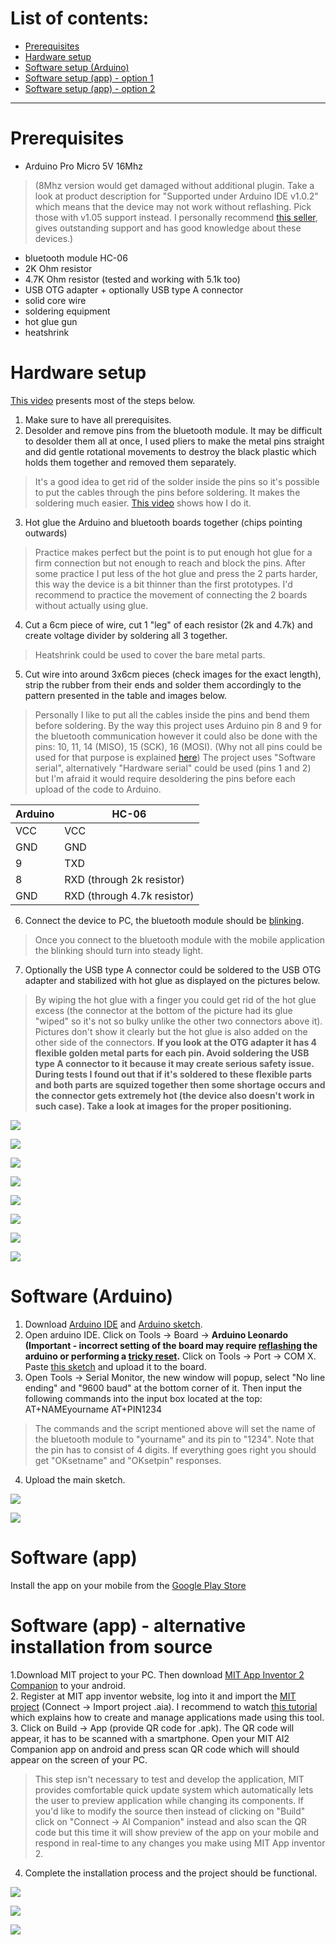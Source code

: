 # List of contents: 
* [Prerequisites](#prerequisites)
* [Hardware setup](#hardware-setup)
* [Software setup (Arduino)](#software-arduino)
* [Software setup (app) - option 1](#software-app)
* [Software setup (app) - option 2](#software-app---alternative-installation-from-source)


***


# Prerequisites 
* Arduino Pro Micro 5V 16Mhz 
> (8Mhz version would get damaged without additional plugin. Take a look at product description for "Supported under Arduino IDE v1.0.2" which means that the device may not work without reflashing. Pick those with v1.05 support instead. I personally recommend [this seller](http://www.ebay.co.uk/usr/scooterboy101), gives outstanding support and has good knowledge about these devices.)
* bluetooth module HC-06
* 2K Ohm resistor
* 4.7K Ohm resistor (tested and working with 5.1k too)
* USB OTG adapter + optionally USB type A connector
* solid core wire
* soldering equipment
* hot glue gun
* heatshrink



# Hardware setup
[This video](https://www.youtube.com/watch?v=T4SH1lr49o8&list=PLnVVAaZSdNGtcMunS1_Wy3smTZLlzIaV2&index=7) presents most of the steps below.  
1. Make sure to have all prerequisites. 
2. Desolder and remove pins from the bluetooth module. It may be difficult to desolder them all at once, I used pliers to make the metal pins straight and did gentle rotational movements to destroy the black plastic which holds them together and removed them separately. 
> It's a good idea to get rid of the solder inside the pins so it's possible to put the cables through the pins before soldering. It makes the soldering much easier. [This video](https://youtu.be/yFS7uNK31O8) shows how I do it.
3. Hot glue the Arduino and bluetooth boards together (chips pointing outwards) 
> Practice makes perfect but the point is to put enough hot glue for a firm connection but not enough to reach and block the pins. After some practice I put less of the hot glue and press the 2 parts harder, this way the device is a bit thinner than the first prototypes. I'd recommend to practice the movement of connecting the 2 boards without actually using glue.
4. Cut a 6cm piece of wire, cut 1 "leg" of each resistor (2k and 4.7k) and create voltage divider by soldering all 3 together. 
> Heatshrink could be used to cover the bare metal parts.
5. Cut wire into around 3x6cm pieces (check images for the exact length), strip the rubber from their ends and solder them accordingly to the pattern presented in the table and images below.
> Personally I like to put all the cables inside the pins and bend them before soldering. By the way this project uses Arduino pin 8 and 9 for the bluetooth communication however it could also be done with the pins: 10, 11, 14 (MISO), 15 (SCK), 16 (MOSI). (Why not all pins could be used for that purpose is explained [here](https://www.arduino.cc/en/Reference/SoftwareSerial)) The project uses "Software serial", alternatively "Hardware serial" could be used (pins 1 and 2) but I'm afraid it would require desoldering the pins before each upload of the code to Arduino. 

| Arduino | HC-06 |
| --- | --- |
| VCC | VCC |
| GND | GND |
| 9 | TXD |
| 8 | RXD (through 2k resistor) |
| GND | RXD (through 4.7k resistor) |
6. Connect the device to PC, the bluetooth module should be [blinking](https://youtu.be/ZgmhzojPXA4). 
> Once you connect to the bluetooth module with the mobile application the blinking should turn into steady light.
7. Optionally the USB type A connector could be soldered to the USB OTG adapter and stabilized with hot glue as displayed on the pictures below.
> By wiping the hot glue with a finger you could get rid of the hot glue excess (the connector at the bottom of the picture had its glue "wiped" so it's not so bulky unlike the other two connectors above it). Pictures don't show it clearly but the hot glue is also added on the other side of the connectors. **If you look at the OTG adapter it has 4 flexible golden metal parts for each pin. Avoid soldering the USB type A connector to it because it may create serious safety issue. During tests I found out that if it's soldered to these flexible parts and both parts are squized together then some shortage occurs and the connector gets extremely hot (the device also doesn't work in such case). Take a look at images for the proper positioning.**

![](http://i.imgur.com/rwbGNvQ.jpg)

![](http://i.imgur.com/GhOuCLn.png)

![](http://i.imgur.com/F3n9h1s.jpg)

![](http://i.imgur.com/vqzpYiD.jpg)

![](http://i.imgur.com/mnR4kfK.jpg)

![](http://i.imgur.com/QPFaG62.jpg)

![](http://i.imgur.com/wjSBxaS.jpg)

![](http://i.imgur.com/d6zqpAj.jpg)



# Software (Arduino) 
1. Download [Arduino IDE](https://www.arduino.cc/en/main/software) and [Arduino sketch](https://github.com/michalmonday/supremeDuck/blob/master/source/supremeDuck.ino).
2. Open arduino IDE. Click on Tools -> Board -> **Arduino Leonardo (Important - incorrect setting of the board may require [reflashing](http://forum.arduino.cc/index.php?topic=376079.0) the arduino or performing a [tricky reset](https://www.youtube.com/watch?v=dFQHXm1y5Io).** Click on Tools -> Port -> COM X. Paste [this sketch](https://github.com/michalmonday/supremeDuck/blob/master/source/bluetooth%20customization/btSerial.ino) and upload it to the board.
3. Open Tools -> Serial Monitor, the new window will popup, select "No line ending" and "9600 baud" at the bottom corner of it. Then input the following commands into the input box located at the top:
AT+NAMEyourname
AT+PIN1234
> The commands and the script mentioned above will set the name of the bluetooth module to "yourname" and its pin to "1234". Note that the pin has to consist of 4 digits. If everything goes right you should get "OKsetname" and "OKsetpin" responses.
4. Upload the main sketch.

![](http://i.imgur.com/EKH4JhM.png)

![](http://i.imgur.com/AFmjLLG.png)



# Software (app)
Install the app on your mobile from the [Google Play Store](https://play.google.com/store/apps/details?id=appinventor.ai_michalmonday17.supremeDuck)

# Software (app) - alternative installation from source
1.Download MIT project to your PC. Then download [MIT App Inventor 2 Companion](https://play.google.com/store/apps/details?id=edu.mit.appinventor.aicompanion3&hl=en_GB) to your android.  
2. Register at MIT app inventor website, log into it and import the [MIT project](https://github.com/michalmonday/supremeDuck/blob/master/source/supremeDuck.aia) (Connect -> Import project .aia). I recommend to watch [this tutorial](https://www.youtube.com/watch?v=o-YVvxYiSuk) which explains how to create and manage applications made using this tool.  
3. Click on Build -> App (provide QR code for .apk). The QR code will appear, it has to be scanned with a smartphone. Open your MIT AI2 Companion app on android and press scan QR code which will should appear on the screen of your PC. 
> This step isn't necessary to test and develop the application, MIT provides comfortable quick update system which automatically lets the user to preview application while changing its components. If you'd like to modify the source then instead of clicking on "Build" click on "Connect -> AI Companion" instead and also scan the QR code but this time it will show preview of the app on your mobile and respond in real-time to any changes you make using MIT App inventor 2.
4. Complete the installation process and the project should be functional.

![](http://i.imgur.com/O2RVH0X.png)

![](http://i.imgur.com/Hz8uInl.png)

![](http://i.imgur.com/Pjwmz56.png)


